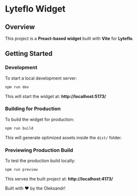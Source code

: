# Lyteflo Widget

## Overview

This project is a **Preact-based widget** built with **Vite** for **Lyteflo**.

## Getting Started

### Development
To start a local development server:
```sh
npm run dev
```
This will start the widget at: **http://localhost:5173/**

### Building for Production
To build the widget for production:
```sh
npm run build
```
This will generate optimized assets inside the `dist/` folder.

### Previewing Production Build
To test the production build locally:
```sh
npm run preview
```
This serves the built project at: **http://localhost:4173/**

Built with ❤️ by the Oleksandr!
